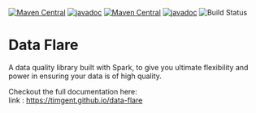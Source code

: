 [![Maven Central](https://maven-badges.herokuapp.com/maven-central/com.github.timgent/data-flare_2.11/badge.svg)](https://maven-badges.herokuapp.com/maven-central/com.github.timgent/data-flare_2.11)
[![javadoc](https://javadoc.io/badge2/com.github.timgent/data-flare_2.11/javadoc.svg)](https://javadoc.io/doc/com.github.timgent/data-flare_2.11)
[![Maven Central](https://maven-badges.herokuapp.com/maven-central/com.github.timgent/data-flare_2.12/badge.svg)](https://maven-badges.herokuapp.com/maven-central/com.github.timgent/data-flare_2.12)
[![javadoc](https://javadoc.io/badge2/com.github.timgent/data-flare_2.12/javadoc.svg)](https://javadoc.io/doc/com.github.timgent/data-flare_2.12)
![Build Status](https://github.com/timgent/data-flare/workflows/Scala%20CI/badge.svg)

# Data Flare
A data quality library built with Spark, to give you ultimate flexibility and power in ensuring your data
is of high quality.

Checkout the full documentation here:  
link : https://timgent.github.io/data-flare
